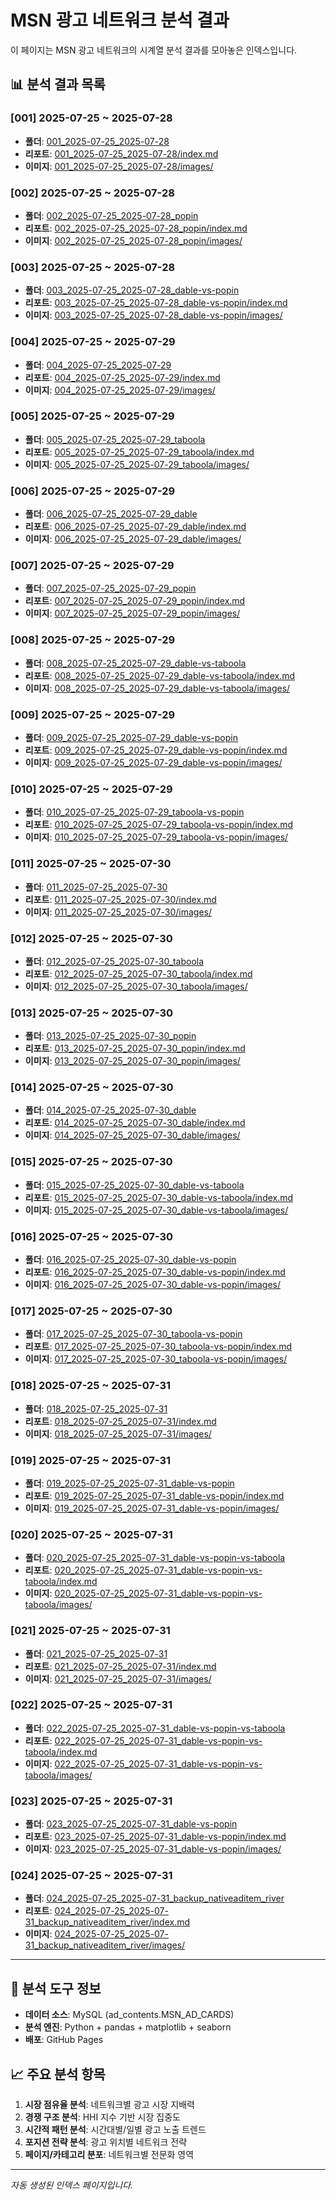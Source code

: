 # MSN 광고 네트워크 분석 결과

이 페이지는 MSN 광고 네트워크의 시계열 분석 결과를 모아놓은 인덱스입니다.

## 📊 분석 결과 목록


### [001] 2025-07-25 ~ 2025-07-28
- **폴더**: [001_2025-07-25_2025-07-28](./001_2025-07-25_2025-07-28/)
- **리포트**: [001_2025-07-25_2025-07-28/index.md](./001_2025-07-25_2025-07-28/index.md)
- **이미지**: [001_2025-07-25_2025-07-28/images/](./001_2025-07-25_2025-07-28/images/)


### [002] 2025-07-25 ~ 2025-07-28
- **폴더**: [002_2025-07-25_2025-07-28_popin](./002_2025-07-25_2025-07-28_popin/)
- **리포트**: [002_2025-07-25_2025-07-28_popin/index.md](./002_2025-07-25_2025-07-28_popin/index.md)
- **이미지**: [002_2025-07-25_2025-07-28_popin/images/](./002_2025-07-25_2025-07-28_popin/images/)


### [003] 2025-07-25 ~ 2025-07-28
- **폴더**: [003_2025-07-25_2025-07-28_dable-vs-popin](./003_2025-07-25_2025-07-28_dable-vs-popin/)
- **리포트**: [003_2025-07-25_2025-07-28_dable-vs-popin/index.md](./003_2025-07-25_2025-07-28_dable-vs-popin/index.md)
- **이미지**: [003_2025-07-25_2025-07-28_dable-vs-popin/images/](./003_2025-07-25_2025-07-28_dable-vs-popin/images/)


### [004] 2025-07-25 ~ 2025-07-29
- **폴더**: [004_2025-07-25_2025-07-29](./004_2025-07-25_2025-07-29/)
- **리포트**: [004_2025-07-25_2025-07-29/index.md](./004_2025-07-25_2025-07-29/index.md)
- **이미지**: [004_2025-07-25_2025-07-29/images/](./004_2025-07-25_2025-07-29/images/)


### [005] 2025-07-25 ~ 2025-07-29
- **폴더**: [005_2025-07-25_2025-07-29_taboola](./005_2025-07-25_2025-07-29_taboola/)
- **리포트**: [005_2025-07-25_2025-07-29_taboola/index.md](./005_2025-07-25_2025-07-29_taboola/index.md)
- **이미지**: [005_2025-07-25_2025-07-29_taboola/images/](./005_2025-07-25_2025-07-29_taboola/images/)


### [006] 2025-07-25 ~ 2025-07-29
- **폴더**: [006_2025-07-25_2025-07-29_dable](./006_2025-07-25_2025-07-29_dable/)
- **리포트**: [006_2025-07-25_2025-07-29_dable/index.md](./006_2025-07-25_2025-07-29_dable/index.md)
- **이미지**: [006_2025-07-25_2025-07-29_dable/images/](./006_2025-07-25_2025-07-29_dable/images/)


### [007] 2025-07-25 ~ 2025-07-29
- **폴더**: [007_2025-07-25_2025-07-29_popin](./007_2025-07-25_2025-07-29_popin/)
- **리포트**: [007_2025-07-25_2025-07-29_popin/index.md](./007_2025-07-25_2025-07-29_popin/index.md)
- **이미지**: [007_2025-07-25_2025-07-29_popin/images/](./007_2025-07-25_2025-07-29_popin/images/)


### [008] 2025-07-25 ~ 2025-07-29
- **폴더**: [008_2025-07-25_2025-07-29_dable-vs-taboola](./008_2025-07-25_2025-07-29_dable-vs-taboola/)
- **리포트**: [008_2025-07-25_2025-07-29_dable-vs-taboola/index.md](./008_2025-07-25_2025-07-29_dable-vs-taboola/index.md)
- **이미지**: [008_2025-07-25_2025-07-29_dable-vs-taboola/images/](./008_2025-07-25_2025-07-29_dable-vs-taboola/images/)


### [009] 2025-07-25 ~ 2025-07-29
- **폴더**: [009_2025-07-25_2025-07-29_dable-vs-popin](./009_2025-07-25_2025-07-29_dable-vs-popin/)
- **리포트**: [009_2025-07-25_2025-07-29_dable-vs-popin/index.md](./009_2025-07-25_2025-07-29_dable-vs-popin/index.md)
- **이미지**: [009_2025-07-25_2025-07-29_dable-vs-popin/images/](./009_2025-07-25_2025-07-29_dable-vs-popin/images/)


### [010] 2025-07-25 ~ 2025-07-29
- **폴더**: [010_2025-07-25_2025-07-29_taboola-vs-popin](./010_2025-07-25_2025-07-29_taboola-vs-popin/)
- **리포트**: [010_2025-07-25_2025-07-29_taboola-vs-popin/index.md](./010_2025-07-25_2025-07-29_taboola-vs-popin/index.md)
- **이미지**: [010_2025-07-25_2025-07-29_taboola-vs-popin/images/](./010_2025-07-25_2025-07-29_taboola-vs-popin/images/)


### [011] 2025-07-25 ~ 2025-07-30
- **폴더**: [011_2025-07-25_2025-07-30](./011_2025-07-25_2025-07-30/)
- **리포트**: [011_2025-07-25_2025-07-30/index.md](./011_2025-07-25_2025-07-30/index.md)
- **이미지**: [011_2025-07-25_2025-07-30/images/](./011_2025-07-25_2025-07-30/images/)


### [012] 2025-07-25 ~ 2025-07-30
- **폴더**: [012_2025-07-25_2025-07-30_taboola](./012_2025-07-25_2025-07-30_taboola/)
- **리포트**: [012_2025-07-25_2025-07-30_taboola/index.md](./012_2025-07-25_2025-07-30_taboola/index.md)
- **이미지**: [012_2025-07-25_2025-07-30_taboola/images/](./012_2025-07-25_2025-07-30_taboola/images/)


### [013] 2025-07-25 ~ 2025-07-30
- **폴더**: [013_2025-07-25_2025-07-30_popin](./013_2025-07-25_2025-07-30_popin/)
- **리포트**: [013_2025-07-25_2025-07-30_popin/index.md](./013_2025-07-25_2025-07-30_popin/index.md)
- **이미지**: [013_2025-07-25_2025-07-30_popin/images/](./013_2025-07-25_2025-07-30_popin/images/)


### [014] 2025-07-25 ~ 2025-07-30
- **폴더**: [014_2025-07-25_2025-07-30_dable](./014_2025-07-25_2025-07-30_dable/)
- **리포트**: [014_2025-07-25_2025-07-30_dable/index.md](./014_2025-07-25_2025-07-30_dable/index.md)
- **이미지**: [014_2025-07-25_2025-07-30_dable/images/](./014_2025-07-25_2025-07-30_dable/images/)


### [015] 2025-07-25 ~ 2025-07-30
- **폴더**: [015_2025-07-25_2025-07-30_dable-vs-taboola](./015_2025-07-25_2025-07-30_dable-vs-taboola/)
- **리포트**: [015_2025-07-25_2025-07-30_dable-vs-taboola/index.md](./015_2025-07-25_2025-07-30_dable-vs-taboola/index.md)
- **이미지**: [015_2025-07-25_2025-07-30_dable-vs-taboola/images/](./015_2025-07-25_2025-07-30_dable-vs-taboola/images/)


### [016] 2025-07-25 ~ 2025-07-30
- **폴더**: [016_2025-07-25_2025-07-30_dable-vs-popin](./016_2025-07-25_2025-07-30_dable-vs-popin/)
- **리포트**: [016_2025-07-25_2025-07-30_dable-vs-popin/index.md](./016_2025-07-25_2025-07-30_dable-vs-popin/index.md)
- **이미지**: [016_2025-07-25_2025-07-30_dable-vs-popin/images/](./016_2025-07-25_2025-07-30_dable-vs-popin/images/)


### [017] 2025-07-25 ~ 2025-07-30
- **폴더**: [017_2025-07-25_2025-07-30_taboola-vs-popin](./017_2025-07-25_2025-07-30_taboola-vs-popin/)
- **리포트**: [017_2025-07-25_2025-07-30_taboola-vs-popin/index.md](./017_2025-07-25_2025-07-30_taboola-vs-popin/index.md)
- **이미지**: [017_2025-07-25_2025-07-30_taboola-vs-popin/images/](./017_2025-07-25_2025-07-30_taboola-vs-popin/images/)


### [018] 2025-07-25 ~ 2025-07-31
- **폴더**: [018_2025-07-25_2025-07-31](./018_2025-07-25_2025-07-31/)
- **리포트**: [018_2025-07-25_2025-07-31/index.md](./018_2025-07-25_2025-07-31/index.md)
- **이미지**: [018_2025-07-25_2025-07-31/images/](./018_2025-07-25_2025-07-31/images/)


### [019] 2025-07-25 ~ 2025-07-31
- **폴더**: [019_2025-07-25_2025-07-31_dable-vs-popin](./019_2025-07-25_2025-07-31_dable-vs-popin/)
- **리포트**: [019_2025-07-25_2025-07-31_dable-vs-popin/index.md](./019_2025-07-25_2025-07-31_dable-vs-popin/index.md)
- **이미지**: [019_2025-07-25_2025-07-31_dable-vs-popin/images/](./019_2025-07-25_2025-07-31_dable-vs-popin/images/)


### [020] 2025-07-25 ~ 2025-07-31
- **폴더**: [020_2025-07-25_2025-07-31_dable-vs-popin-vs-taboola](./020_2025-07-25_2025-07-31_dable-vs-popin-vs-taboola/)
- **리포트**: [020_2025-07-25_2025-07-31_dable-vs-popin-vs-taboola/index.md](./020_2025-07-25_2025-07-31_dable-vs-popin-vs-taboola/index.md)
- **이미지**: [020_2025-07-25_2025-07-31_dable-vs-popin-vs-taboola/images/](./020_2025-07-25_2025-07-31_dable-vs-popin-vs-taboola/images/)


### [021] 2025-07-25 ~ 2025-07-31
- **폴더**: [021_2025-07-25_2025-07-31](./021_2025-07-25_2025-07-31/)
- **리포트**: [021_2025-07-25_2025-07-31/index.md](./021_2025-07-25_2025-07-31/index.md)
- **이미지**: [021_2025-07-25_2025-07-31/images/](./021_2025-07-25_2025-07-31/images/)


### [022] 2025-07-25 ~ 2025-07-31
- **폴더**: [022_2025-07-25_2025-07-31_dable-vs-popin-vs-taboola](./022_2025-07-25_2025-07-31_dable-vs-popin-vs-taboola/)
- **리포트**: [022_2025-07-25_2025-07-31_dable-vs-popin-vs-taboola/index.md](./022_2025-07-25_2025-07-31_dable-vs-popin-vs-taboola/index.md)
- **이미지**: [022_2025-07-25_2025-07-31_dable-vs-popin-vs-taboola/images/](./022_2025-07-25_2025-07-31_dable-vs-popin-vs-taboola/images/)


### [023] 2025-07-25 ~ 2025-07-31
- **폴더**: [023_2025-07-25_2025-07-31_dable-vs-popin](./023_2025-07-25_2025-07-31_dable-vs-popin/)
- **리포트**: [023_2025-07-25_2025-07-31_dable-vs-popin/index.md](./023_2025-07-25_2025-07-31_dable-vs-popin/index.md)
- **이미지**: [023_2025-07-25_2025-07-31_dable-vs-popin/images/](./023_2025-07-25_2025-07-31_dable-vs-popin/images/)


### [024] 2025-07-25 ~ 2025-07-31
- **폴더**: [024_2025-07-25_2025-07-31_backup_nativeaditem_river](./024_2025-07-25_2025-07-31_backup_nativeaditem_river/)
- **리포트**: [024_2025-07-25_2025-07-31_backup_nativeaditem_river/index.md](./024_2025-07-25_2025-07-31_backup_nativeaditem_river/index.md)
- **이미지**: [024_2025-07-25_2025-07-31_backup_nativeaditem_river/images/](./024_2025-07-25_2025-07-31_backup_nativeaditem_river/images/)


---

## 🔧 분석 도구 정보

- **데이터 소스**: MySQL (ad_contents.MSN_AD_CARDS)
- **분석 엔진**: Python + pandas + matplotlib + seaborn
- **배포**: GitHub Pages

## 📈 주요 분석 항목

1. **시장 점유율 분석**: 네트워크별 광고 시장 지배력
2. **경쟁 구조 분석**: HHI 지수 기반 시장 집중도
3. **시간적 패턴 분석**: 시간대별/일별 광고 노출 트렌드
4. **포지션 전략 분석**: 광고 위치별 네트워크 전략
5. **페이지/카테고리 분포**: 네트워크별 전문화 영역

---

*자동 생성된 인덱스 페이지입니다.*

